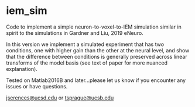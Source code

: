 # iem_sim

Code to implement a simple neuron-to-voxel-to-IEM simulation similar in spirit to the simulations in Gardner and Liu, 2019 eNeuro.

In this version we implement a simulated experiment that has two conditions, one with higher gain than the other at the neural level, and show that the difference between conditions is generally preserved across linear transforms of the model basis (see text of paper for more nuanced explanation). 

Tested on Matlab2016B and later...please let us know if you encounter any issues or have questions. 

jserences@ucsd.edu or tsprague@ucsb.edu
